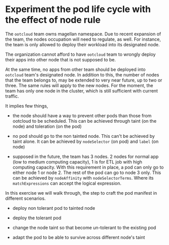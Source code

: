 # Experiment the pod life cycle with the effect of node rule

The `ootcloud` team owns magellan namespace. Due to recent expansion of the team, the nodes occupation will need to regulate, as well. For instance, the team is only allowed to deploy their workload into its designated node.

The organization cannot afford to have `ootcloud` team to wrongly deploy their apps into other node that is not supposed to be.

At the same time, no apps from other team should be deployed into `ootcloud` team's designated node. In addition to this, the number of nodes that the team belongs to, may be extended to very near future, up to two or three. The same rules will apply to the new nodes. For the moment, the team has only one node in the cluster, which is still sufficient with current traffic.

It implies few things,

* the node should have a way to prevent other pods than those from ootcloud to be scheduled. This can be achieved through taint (on the node) and toleration (on the pod)

* no pod should go to the non tainted node. This can't be achieved by taint alone. It can be achieved by `nodeSelector` (on pod) and `label` (on node)

* supposed in the future, the team has 3 nodes. 2 nodes for normal app (low to medium computing capacity), 1 is for ETL job with high computing capacity. With this requirement in place, a pod can only go to either node 1 or node 2. The rest of the pod can go to node 3 only. This can be achieved by `nodeAffinity` with `nodeSelectorTerms`. Where its `matchExpressions` can accept the logical expression.

In this exercise we will walk through, the step to craft the pod manifest in different scenarios.

* deploy non tolerant pod to tainted node

* deploy the tolerant pod

* change the node taint so that become un-tolerant to the existing pod

* adapt the pod to be able to survive across different node's taint
